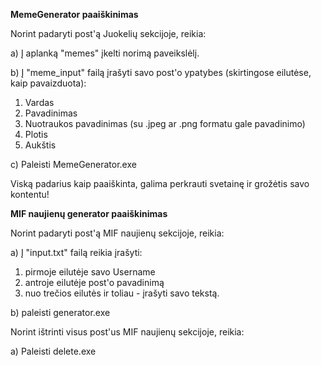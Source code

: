 **MemeGenerator paaiškinimas**

Norint padaryti post'ą Juokelių sekcijoje, reikia:

a) Į aplanką "memes" įkelti norimą paveikslėlį.

b) Į "meme_input" failą įrašyti savo post'o ypatybes (skirtingose eilutėse, kaip pavaizduota):
  1) Vardas
  2) Pavadinimas
  3) Nuotraukos pavadinimas (su .jpeg ar .png formatu gale pavadinimo)
  4) Plotis
  5) Aukštis

c) Paleisti MemeGenerator.exe

Viską padarius kaip paaiškinta, galima perkrauti svetainę ir grožėtis savo kontentu!



**MIF naujienų generator paaiškinimas**

Norint padaryti post'ą MIF naujienų sekcijoje, reikia:

a) Į "input.txt" failą reikia įrašyti:
  1) pirmoje eilutėje savo Username
  2) antroje eilutėje post'o pavadinimą
  3) nuo trečios eilutės ir toliau - įrašyti savo tekstą.
  
b) paleisti generator.exe

Norint ištrinti visus post'us MIF naujienų sekcijoje, reikia:

a) Paleisti delete.exe
